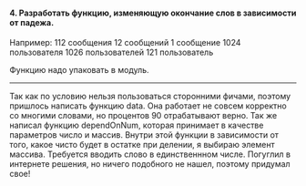<h4>4. Разработать функцию, изменяющую окончание слов в зависимости от падежа. </h4>

Например:
112 сообщения
12 сообщений
1 сообщение
1024 пользователя
1026 пользователей
121 пользователь

Функцию надо упаковать в модуль.

---

Так как по условию нельзя пользоваться сторонними фичами, поэтому пришлось написать функцию data.
Она работает не совсем корректно со многими словами, но процентов 90 отрабатывают верно.
Так же написал функцию dependOnNum, которая принимает в качестве параметров число и массив.
Внутри этой функции в зависимости от того, какое чисто будет в остатке при делении, я выбираю элемент массива.
Требуется вводить слово в единственнном числе.
Погуглил в интернете решения, но ничего подобного не нашел, поэтому придумал свое!

